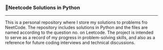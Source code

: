 ### 🚀Neetcode Solutions in Python 
---------------

This is a personal repository where I store my solutions to problems fro NeetCode. The repository includes solutions in Python and the files are named according to the question no. on Leetcode. The project is intended to serve as a record of my progress in problem-solving skills, and also as a reference for future coding interviews and technical discussions.

